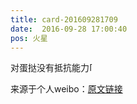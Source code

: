 ```yaml
---
title: card-201609281709
date:  2016-09-28 17:00:40
pos: 火星
---
```

对蛋挞没有抵抗能力<span class="url-icon"><img alt=[可怜] src="https://h5.sinaimg.cn/m/emoticon/icon/default/d_kelian-a9df4278bf.png" style="width:1em; height:1em;" /></span>

来源于个人weibo：[原文链接](https://m.weibo.cn/status/EangPnqUJ?mblogid=EangPnqUJ)
